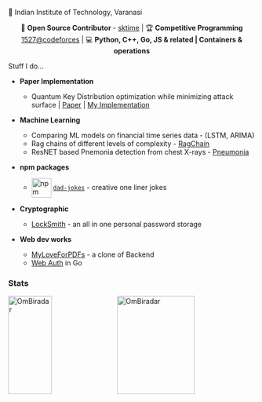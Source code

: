📍 Indian Institute of Technology, Varanasi

<div align="center">
  
🔗 **Open Source Contributor** - [sktime](https://github.com/sktime/sktime) | 🏆 **Competitive Programming** [1527@codeforces](https://codeforces.com/profile/om_biradar) | 💻 **Python, C++, Go, JS & related | Containers & operations**

</div>
<!-- 
> NOTE: ☕ **Caffeine-fueled** -->

<!-- ### Interesting Stuff here -->

Stuff I do...

- **Paper Implementation** 
    - Quantum Key Distribution optimization while minimizing attack surface | [Paper](https://ieeexplore.ieee.org/document/10380212) | [My Implementation](https://github.com/OmBiradar/MATN/blob/main/main.ipynb)

- **Machine Learning**
    - Comparing ML models on financial time series data - (LSTM, ARIMA)
    - Rag chains of different levels of complexity - [RagChain](https://github.com/OmBiradar/ragchain)
    - ResNET based Pnemonia detection from chest X-rays - [Pneumonia](https://github.com/OmBiradar/Pneumonia-DL-ResNet)

- **npm packages**
  - <img src="https://upload.wikimedia.org/wikipedia/commons/thumb/d/db/Npm-logo.svg/640px-Npm-logo.svg.png" alt="npm logo" width="40" style="vertical-align:middle"> [`dad-jokes`](https://www.npmjs.com/package/@ombiradar/dad-jokes) - creative one liner jokes

- **Cryptographic**
    - [LockSmith](https://github.com/OmBiradar/locksmith) - an all in one personal password storage

- **Web dev works**
    - [MyLoveForPDFs](https://github.com/OmBiradar/my-love-for-pdfs) - a clone of Backend 
    - [Web Auth](https://github.com/OmBiradar/golang_secure_login_portal) in Go
 


### Stats
<div style="display: flex; justify-content: space-between;">
  <img src="https://github-readme-stats.vercel.app/api/top-langs?username=OmBiradar&show_icons=true&locale=en&layout=compact" alt="OmBiradar" style="width: 42%; height: 200px;" />
  <img src="https://github-readme-stats.vercel.app/api?username=OmBiradar&show_icons=true&locale=en" alt="OmBiradar" style="width: 56%; height: 200px;" />
</div>
